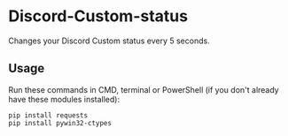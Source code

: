 # Discord-Custom-status
Changes your Discord Custom status every 5 seconds.

## Usage
Run these commands in CMD, terminal or PowerShell (if you don't already have these modules installed):
```
pip install requests
pip install pywin32-ctypes
```
